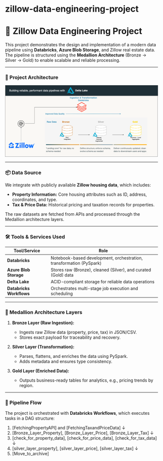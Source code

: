 # zillow-data-engineering-project

# 🏡 Zillow Data Engineering Project

This project demonstrates the design and implementation of a modern data pipeline using **Databricks**, **Azure Blob Storage**, and Zillow real estate data. The pipeline is structured using the **Medallion Architecture** (Bronze → Silver → Gold) to enable scalable and reliable processing.

---

### 📌 Project Architecture

![Architecture Diagram](https://github.com/Mockbee/zillow-de-project/blob/main/Zillow%20Data%20Architecture%20Diagram.png)

---

### 📦 Data Source

We integrate with publicly available **Zillow housing data**, which includes:

- **Property Information:** Core housing attributes such as ID, address, coordinates, and type.
- **Tax & Price Data:** Historical pricing and taxation records for properties.

The raw datasets are fetched from APIs and processed through the Medallion architecture layers.

---

### 🛠️ Tools & Services Used

| Tool/Service         | Role                                                                 |
|----------------------|----------------------------------------------------------------------|
| **Databricks**       | Notebook-based development, orchestration, transformation (PySpark) |
| **Azure Blob Storage** | Stores raw (Bronze), cleaned (Silver), and curated (Gold) data       |
| **Delta Lake**       | ACID-compliant storage for reliable data operations                 |
| **Databricks Workflows** | Orchestrates multi-stage job execution and scheduling            |

---

### 🧱 Medallion Architecture Layers

1. **Bronze Layer (Raw Ingestion):**
   - Ingests raw Zillow data (property, price, tax) in JSON/CSV.
   - Stores exact payload for traceability and recovery.

2. **Silver Layer (Transformation):**
   - Parses, flattens, and enriches the data using PySpark.
   - Adds metadata and ensures type consistency.

3. **Gold Layer (Enriched Data):**
   - Outputs business-ready tables for analytics, e.g., pricing trends by region.

---

### 🔁 Pipeline Flow

The project is orchestrated with **Databricks Workflows**, which executes tasks in a DAG structure:
1. [FetchingPropertyAPI] and [FetchingTaxandPriceData]
        ↓
2. [Bronze_Layer_Property], [Bronze_Layer_Price], [Bronze_Layer_Tax]
        ↓
3. [check_for_property_data], [check_for_price_data], [check_for_tax_data]
        ↓
4. [silver_layer_property], [silver_layer_price], [silver_layer_tax]
        ↓
5. [Move_to_archive]

